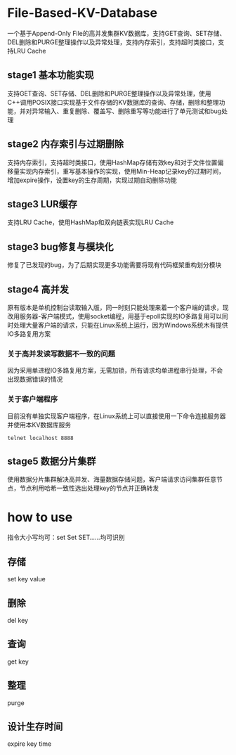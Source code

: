 # File-Based-KV-Database
一个基于Append-Only File的高并发集群KV数据库，支持GET查询、SET存储、DEL删除和PURGE整理操作以及异常处理，支持内存索引，支持超时类接口，支持LRU Cache
## stage1 基本功能实现
支持GET查询、SET存储、DEL删除和PURGE整理操作以及异常处理，使用C++调用POSIX接口实现基于文件存储的KV数据库的查询、存储，删除和整理功能，并对异常输入、重复删除、覆盖写、删除重写等功能进行了单元测试和bug处理
## stage2 内存索引与过期删除
支持内存索引，支持超时类接口，使用HashMap存储有效key和对于文件位置偏移量实现内存索引，重写基本操作的实现，使用Min-Heap记录key的过期时间，增加expire操作，设置key的生存周期，实现过期自动删除功能
## stage3 LUR缓存
支持LRU Cache，使用HashMap和双向链表实现LRU Cache
## stage3 bug修复与模块化
修复了已发现的bug，为了后期实现更多功能需要将现有代码框架重构划分模块
## stage4 高并发
原有版本是单机控制台读取输入版，同一时刻只能处理来着一个客户端的请求，现改用服务器-客户端模式，使用socket编程，用基于epoll实现的IO多路复用可以同时处理大量客户端的请求，只能在Linux系统上运行，因为Windows系统木有提供IO多路复用方案  
### 关于高并发读写数据不一致的问题
因为采用单进程IO多路复用方案，无需加锁，所有请求均单进程串行处理，不会出现数据错误的情况
### 关于客户端程序
目前没有单独实现客户端程序，在Linux系统上可以直接使用一下命令连接服务器并使用本KV数据库服务
```shell
telnet localhost 8888
```
## stage5 数据分片集群
使用数据分片集群解决高并发、海量数据存储问题，客户端请求访问集群任意节点，节点利用哈希一致性选出处理key的节点并正确转发
# how to use
指令大小写均可：set Set SET……均可识别
## 存储
set key value
## 删除
del key
## 查询
get key
## 整理
purge
## 设计生存时间
expire key time
